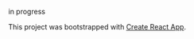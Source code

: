 in progress

This project was bootstrapped with [Create React App](https://github.com/facebookincubator/create-react-app).


